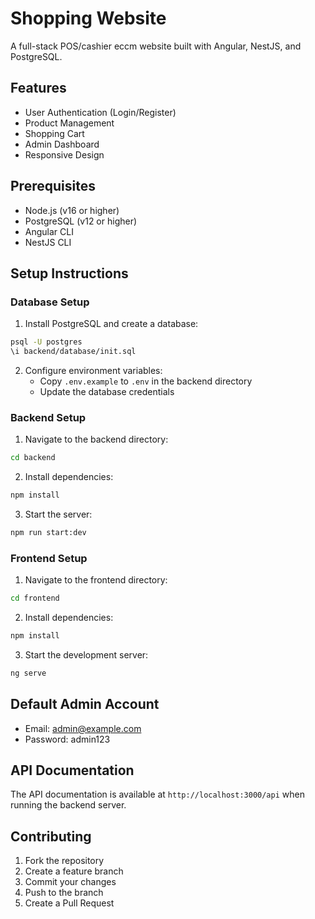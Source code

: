 # Shopping Website

A full-stack POS/cashier eccm website built with Angular, NestJS, and PostgreSQL.

## Features

- User Authentication (Login/Register)
- Product Management
- Shopping Cart
- Admin Dashboard
- Responsive Design

## Prerequisites

- Node.js (v16 or higher)
- PostgreSQL (v12 or higher)
- Angular CLI
- NestJS CLI

## Setup Instructions

### Database Setup

1. Install PostgreSQL and create a database:
```bash
psql -U postgres
\i backend/database/init.sql
```

2. Configure environment variables:
   - Copy `.env.example` to `.env` in the backend directory
   - Update the database credentials

### Backend Setup

1. Navigate to the backend directory:
```bash
cd backend
```

2. Install dependencies:
```bash
npm install
```

3. Start the server:
```bash
npm run start:dev
```

### Frontend Setup

1. Navigate to the frontend directory:
```bash
cd frontend
```

2. Install dependencies:
```bash
npm install
```

3. Start the development server:
```bash
ng serve
```

## Default Admin Account

- Email: admin@example.com
- Password: admin123

## API Documentation

The API documentation is available at `http://localhost:3000/api` when running the backend server.

## Contributing

1. Fork the repository
2. Create a feature branch
3. Commit your changes
4. Push to the branch
5. Create a Pull Request
